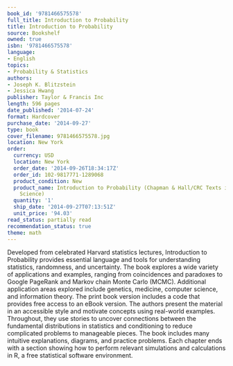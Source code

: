 ```yaml
---
book_id: '9781466575578'
full_title: Introduction to Probability
title: Introduction to Probability
source: Bookshelf
owned: true
isbn: '9781466575578'
language:
- English
topics:
- Probability & Statistics
authors:
- Joseph K. Blitzstein
- Jessica Hwang
publisher: Taylor & Francis Inc
length: 596 pages
date_published: '2014-07-24'
format: Hardcover
purchase_date: '2014-09-27'
type: book
cover_filename: 9781466575578.jpg
location: New York
order:
  currency: USD
  location: New York
  order_date: '2014-09-26T18:34:17Z'
  order_id: 102-9817771-1289068
  product_condition: New
  product_name: Introduction to Probability (Chapman & Hall/CRC Texts in Statistical
    Science)
  quantity: '1'
  ship_date: '2014-09-27T07:13:51Z'
  unit_price: '94.03'
read_status: partially read
recommendation_status: true
theme: math
---
```

Developed from celebrated Harvard statistics lectures, Introduction to Probability provides essential language and tools for understanding statistics, randomness, and uncertainty. The book explores a wide variety of applications and examples, ranging from coincidences and paradoxes to Google PageRank and Markov chain Monte Carlo (MCMC). Additional application areas explored include genetics, medicine, computer science, and information theory. The print book version includes a code that provides free access to an eBook version. The authors present the material in an accessible style and motivate concepts using real-world examples. Throughout, they use stories to uncover connections between the fundamental distributions in statistics and conditioning to reduce complicated problems to manageable pieces. The book includes many intuitive explanations, diagrams, and practice problems. Each chapter ends with a section showing how to perform relevant simulations and calculations in R, a free statistical software environment.

